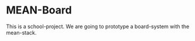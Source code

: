 # MEAN-Board

This is a school-project.
We are going to prototype a board-system with the mean-stack.
